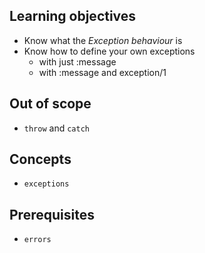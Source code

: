 ## Learning objectives

- Know what the _Exception behaviour_ is
- Know how to define your own exceptions
  - with just :message
  - with :message and exception/1

## Out of scope

- `throw` and `catch`

## Concepts

- `exceptions`

## Prerequisites

- `errors`
